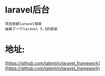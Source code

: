 # laravel后台
	项目依赖laravel框架
	抽离了一个laravel 5.3的框架  
# 地址:
[https://github.com/talentjin/laravel_framework](https://github.com/talentjin/laravel_framework)

